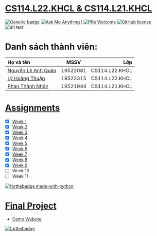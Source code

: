 # [CS114.L22.KHCL & CS114.L21.KHCL](https://anhquan075.github.io/CS114.L21-L22.KHCL/)
[![Generic badge](https://img.shields.io/badge/Status-working-<COLOR>.svg)](https://shields.io/)
[![Ask Me Anything !](https://img.shields.io/badge/Ask%20me-anything-1abc9c.svg)](https://github.com/anhquan075/CS114.L22.KHCL/issues/new)
[![PRs Welcome](https://img.shields.io/badge/PRs-welcome-brightgreen.svg?style=flat-square)](http://makeapullrequest.com)
[![GitHub license](https://img.shields.io/github/license/Naereen/StrapDown.js.svg)](https://github.com/anhquan075/CS114.L22.KHCL/blob/master/LICENSE)
![alt text](https://img.shields.io/badge/Laguage-Python-green)

# Danh sách thành viên:
| Họ và tên      | MSSV | Lớp     |
| :---        |    :----:   |          ---: |
| [Nguyễn Lê Anh Quân](https://github.com/anhquan075 "Quân's github")      | 19522081       | CS114.L22.KHCL  |
| [Lý Hoàng Thuận](https://github.com/20-8-21-1-14 "Thuận's github")   | 19522315        | CS114.L22.KHCL      |
| [Phan Thành Nhân](https://github.com/pthanhnhan "Nhân's github") | 19521944 | CS114.L21.KHCL|
# [Assignments](https://github.com/anhquan075/CS114.L22.KHCL/tree/main/Assignments "Assignments")

- [x] [Week 1](https://github.com/anhquan075/CS114.L21-L22.KHCL/tree/main/Assignments/Week1)
- [x] [Week 2](https://github.com/anhquan075/CS114.L21-L22.KHCL/tree/main/Assignments/Week2)
- [x] [Week 3](https://github.com/anhquan075/CS114.L21-L22.KHCL/tree/main/Assignments/Week3)
- [x] [Week 4](https://github.com/anhquan075/CS114.L21-L22.KHCL/tree/main/Assignments/Week4)
- [x] [Week 5](https://github.com/anhquan075/CS114.L21-L22.KHCL/tree/main/Assignments/Week5)
- [x] [Week 6](https://github.com/anhquan075/CS114.L21-L22.KHCL/tree/main/Assignments/Week6)
- [x] [Week 7](https://github.com/anhquan075/CS114.L21-L22.KHCL/tree/main/Assignments/Week7)
- [x] [Week 8](https://github.com/anhquan075/CS114.L21-L22.KHCL/tree/main/Assignments/Week8)
- [x] [Week 9](https://github.com/anhquan075/CS114.L21-L22.KHCL/tree/main/Assignments/Week9)
- [ ] Week 10
- [ ] Week 11

[![forthebadge made-with-python](http://ForTheBadge.com/images/badges/made-with-python.svg)](https://www.python.org/)
# [Final Project](https://github.com/anhquan075/CS114.L21-L22.KHCL/tree/main/Capstone-Final-Projects/ "Final Project")
- [Demo Website](https://aae6d35c64b6.ngrok.io/)
 
[![forthebadge](https://forthebadge.com/images/badges/built-with-love.svg)](https://forthebadge.com)
